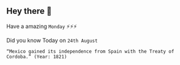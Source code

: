 ## Hey there 👋
Have a amazing `Monday` ⚡⚡⚡

Did you know Today on `24th August`
```
“Mexico gained its independence from Spain with the Treaty of Cordoba.” (Year: 1821)
```
